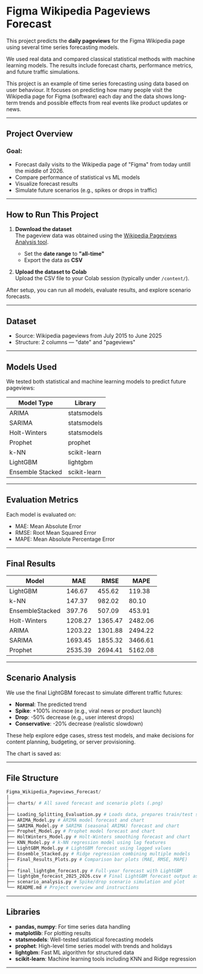 # Figma Wikipedia Pageviews Forecast

This project predicts the **daily pageviews** for the Figma Wikipedia page using several time series forecasting models.

We used real data and compared classical statistical methods with machine learning models. The results include forecast charts, performance metrics, and future traffic simulations.

This project is an example of time series forecasting using data based on user behaviour.
It focuses on predicting how many people visit the Wikipedia page for Figma (software) each day and the data shows long-term trends and possible effects from real events  like product updates or news.

---

## Project Overview

### Goal:
- Forecast daily visits to the Wikipedia page of "Figma" from today untill the middle of 2026.
- Compare performance of statistical vs ML models
- Visualize forecast results
- Simulate future scenarios (e.g., spikes or drops in traffic)

---

## How to Run This Project

1. **Download the dataset**  
   The pageview data was obtained using the [Wikipedia Pageviews Analysis tool](https://pageviews.wmcloud.org/?project=en.wikipedia.org&platform=all-access&agent=user&redirects=0&range=all-time&pages=Figma_(software)).  
   - Set the **date range** to **"all-time"**  
   - Export the data as **CSV**

2. **Upload the dataset to Colab**  
   Upload the CSV file to your Colab session (typically under `/content/`).

After setup, you can run all models, evaluate results, and explore scenario forecasts.

---

## Dataset

- Source: Wikipedia pageviews from July 2015 to June 2025
- Structure: 2 columns — "date" and "pageviews"

---

## Models Used

We tested both statistical and machine learning models to predict future pageviews:

| Model Type       | Library           |
|------------------|-------------------|
| ARIMA            | statsmodels       |
| SARIMA           | statsmodels       |
| Holt-Winters     | statsmodels       |
| Prophet          | prophet           |
| k-NN             | scikit-learn      |
| LightGBM         | lightgbm          |
| Ensemble Stacked | scikit-learn      |


---

## Evaluation Metrics

Each model is evaluated on:

- MAE: Mean Absolute Error
- RMSE: Root Mean Squared Error
- MAPE: Mean Absolute Percentage Error

---

## Final Results

| Model            | MAE     | RMSE    | MAPE     |
|------------------|---------|---------|----------|
| LightGBM         | 146.67  | 455.62  | 119.38   |
| k-NN             | 147.37  | 982.02  | 80.10    |
| EnsembleStacked  | 397.76  | 507.09  | 453.91   |
| Holt-Winters     | 1208.27 | 1365.47 | 2482.06  |
| ARIMA            | 1203.22 | 1301.88 | 2494.22  |
| SARIMA           | 1693.45 | 1855.32 | 3466.61  |
| Prophet          | 2535.39 | 2694.41 | 5162.08  |

---

## Scenario Analysis

We use the final LightGBM forecast to simulate different traffic futures:

- **Normal**: The predicted trend
- **Spike**: +100% increase (e.g., viral news or product launch)
- **Drop**: -50% decrease (e.g., user interest drops)
- **Conservative**: -20% decrease (realistic slowdown)

These help explore edge cases, stress test models, and make decisions for content planning, budgeting, or server provisioning.

The chart is saved as:


---

## File Structure

```python
Figma_Wikipedia_Pageviews_Forecast/
│
├── charts/ # All saved forecast and scenario plots (.png)
│
├── Loading_Splitting_Evaluation.py # Loads data, prepares train/test split, defines metrics
├── ARIMA_Model.py # ARIMA model forecast and chart
├── SARIMA_Model.py # SARIMA (seasonal ARIMA) forecast and chart
├── Prophet_Model.py # Prophet model forecast and chart
├── HoltWinters_Model.py # Holt-Winters smoothing forecast and chart
├── KNN_Model.py # k-NN regression model using lag features
├── LightGBM_Model.py # LightGBM forecast using lagged values
├── Ensemble_Stacked.py # Ridge regression combining multiple models
├── Final_Results_Plots.py # Comparison bar plots (MAE, RMSE, MAPE)
│
├── final_lightgbm_forecast.py # Full-year forecast with LightGBM
├── lightgbm_forecast_2025_2026.csv # Final LightGBM forecast output as CSV
├── scenario_analysis.py # Spike/drop scenario simulation and plot
└── README.md # Project overview and instructions
```

---

## Libraries 

- **pandas, numpy**: For time series data handling
- **matplotlib**: For plotting results
- **statsmodels**: Well-tested statistical forecasting models
- **prophet**: High-level time series model with trends and holidays
- **lightgbm**: Fast ML algorithm for structured data
- **scikit-learn**: Machine learning tools including KNN and Ridge regression

---



